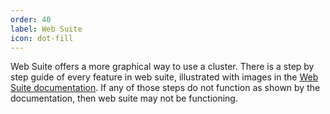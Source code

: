 ```yaml
---
order: 40
label: Web Suite
icon: dot-fill
---
```


Web Suite offers a more graphical way to use a cluster. There is a step by step guide of every feature in web suite, illustrated with images in the [Web Suite documentation](/flight_environment_usage/flight_web_suite/landing_page/). If any of those steps do not function as shown by the documentation, then web suite may not be functioning.